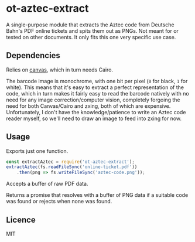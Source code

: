 # ot-aztec-extract

A single-purpose module that extracts the Aztec code from Deutsche Bahn's PDF online tickets and spits them out as PNGs. Not meant for or tested on other documents. It only fits this one very specific use case.

## Dependencies

Relies on [canvas][canvas], which in turn needs Cairo.

The barcode image is monochrome, with one bit per pixel (`0` for black, `1` for white). This means that it's easy to extract a perfect representation of the code, which in turn makes it fairly easy to read the barcode natively with no need for any image correction/computer vision, completely forgoing the need for both Canvas/Cairo and zxing, both of which are expensive. Unfortunately, I don't have the knowledge/patience to write an Aztec code reader myself, so we'll need to draw an image to feed into zxing for now.

## Usage

Exports just one function.

```js
const extractAztec = require('ot-aztec-extract');
extractAztec(fs.readFileSync('online-ticket.pdf'))
	.then(png => fs.writeFileSync('aztec-code.png'));
```

Accepts a buffer of raw PDF data.

Returns a promise that resolves with a buffer of PNG data if a suitable code was found or rejects when none was found.

## Licence

MIT

[canvas]: https://github.com/Automattic/node-canvas
